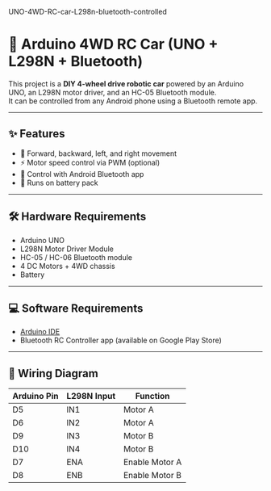 UNO-4WD-RC-car-L298n-bluetooth-controlled
# 🚙 Arduino 4WD RC Car (UNO + L298N + Bluetooth)

This project is a **DIY 4-wheel drive robotic car** powered by an Arduino UNO, an L298N motor driver, and an HC-05 Bluetooth module.  
It can be controlled from any Android phone using a Bluetooth remote app.

---

## ✨ Features
- 🚗 Forward, backward, left, and right movement  
- ⚡ Motor speed control via PWM (optional)  
- 📱 Control with Android Bluetooth app  
- 🔋 Runs on battery pack  

---

## 🛠️ Hardware Requirements
- Arduino UNO  
- L298N Motor Driver Module  
- HC-05 / HC-06 Bluetooth module  
- 4 DC Motors + 4WD chassis  
- Battery

---

## 💻 Software Requirements
- [Arduino IDE](https://www.arduino.cc/en/software)  
- Bluetooth RC Controller app (available on Google Play Store)  

---

## 🔌 Wiring Diagram
| Arduino Pin | L298N Input | Function       |
|-------------|-------------|----------------|
| D5          | IN1         | Motor A        |
| D6          | IN2         | Motor A        |
| D9          | IN3         | Motor B        |
| D10         | IN4         | Motor B        |
| D7          | ENA         | Enable Motor A |
| D8          | ENB         | Enable Motor B |

